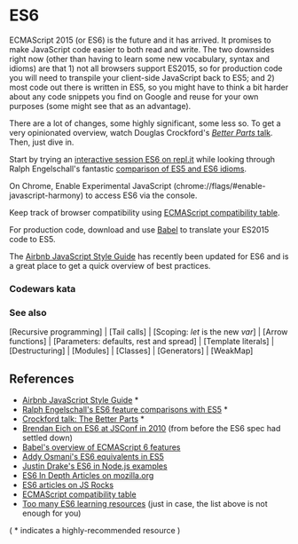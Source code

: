 # ES6

ECMAScript 2015 (or ES6) is the future and it has arrived. It promises to make JavaScript code easier to both read and write. The two downsides right now (other than having to learn some new vocabulary, syntax and idioms) are that 1) not all browsers support ES2015, so for production  code you will need to transpile your client-side JavaScript back to ES5; and 2) most code out there is written in ES5, so you might have to think a bit harder about any code snippets you find on Google and reuse for your own purposes (some might see that as an advantage).

There are a lot of changes, some highly significant, some less so. To get a very opinionated overview, watch Douglas Crockford's [*Better Parts* talk](https://youtu.be/bo36MrBfTk4). Then, just dive in.

Start by trying an [interactive session ES6 on repl.it](https://repl.it/languages/traceur) while looking through Ralph Engelschall's fantastic [comparison of ES5 and ES6 idioms](http://es6-features.org/).

On Chrome, Enable Experimental JavaScript (chrome://flags/#enable-javascript-harmony) to access ES6 via the console.

Keep track of browser compatibility using [ECMAScript compatibility table](https://kangax.github.io/compat-table/es6/).

For production code, download and use [Babel](https://babeljs.io/) to translate your ES2015 code to ES5.

The [Airbnb JavaScript Style Guide](https://github.com/airbnb/javascript) has recently been updated for ES6 and is a great place to get a quick overview of best practices.

### Codewars kata


### See also 
[Recursive programming] | [Tail calls] | [Scoping: *let* is the new *var*] | [Arrow functions] | [Parameters: defaults, rest and spread] | [Template literals] | [Destructuring] | [Modules] | [Classes] | [Generators] | [WeakMap]

## References

+ [Airbnb JavaScript Style Guide](https://github.com/airbnb/javascript) *
+ [Ralph Engelschall's ES6 feature comparisons with ES5](http://es6-features.org/) *
+ [Crockford talk: The Better Parts](https://youtu.be/bo36MrBfTk4) *
+ [Brendan Eich on ES6 at JSConf in 2010](https://youtu.be/1EyRscXrehw) (from before the ES6 spec had settled down) 
+ [Babel's overview of ECMAScript 6 features](https://babeljs.io/docs/learn-es2015/)
+ [Addy Osmani's ES6 equivalents in ES5](https://github.com/addyosmani/es6-equivalents-in-es5)
+ [Justin Drake's ES6 in Node.js examples](https://github.com/JustinDrake/node-es6-examples)
+ [ES6 In Depth Articles on mozilla.org](https://hacks.mozilla.org/category/es6-in-depth/)
+ [ES6 articles on JS Rocks](http://jsrocks.org/) 
+ [ECMAScript compatibility table](https://kangax.github.io/compat-table/es6/)
+ [Too many ES6 learning resources](https://github.com/ericdouglas/ES6-Learning) (just in case, the list above is not enough for you) 

( * indicates a highly-recommended resource )
